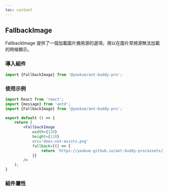 ```yaml
---
toc: content
---
```


## FallbackImage

FallbackImage 提供了一個加載圖片備用源的選項，用以在圖片常規源無法加載的時候顯示。

### 導入組件

```jsx | pure
import {FallbackImage} from '@yookue/ant-buddy-pro';
```

### 使用示例

```jsx
import React from 'react';
import {message} from 'antd';
import {FallbackImage} from '@yookue/ant-buddy-pro';

export default () => {
    return (
        <FallbackImage
            width={120}
            height={120}
            src='does-not-exists.png'
            fallback={() => {
                return `https://yookue.github.io/ant-buddy-pro/assets/ico/logo-icon.svg?timestamp=${Date.now()}`;
            }}
        />
    );
}
```

### 組件屬性

<API src="@/field/FallbackImage/index.tsx" hideTitle></API>
